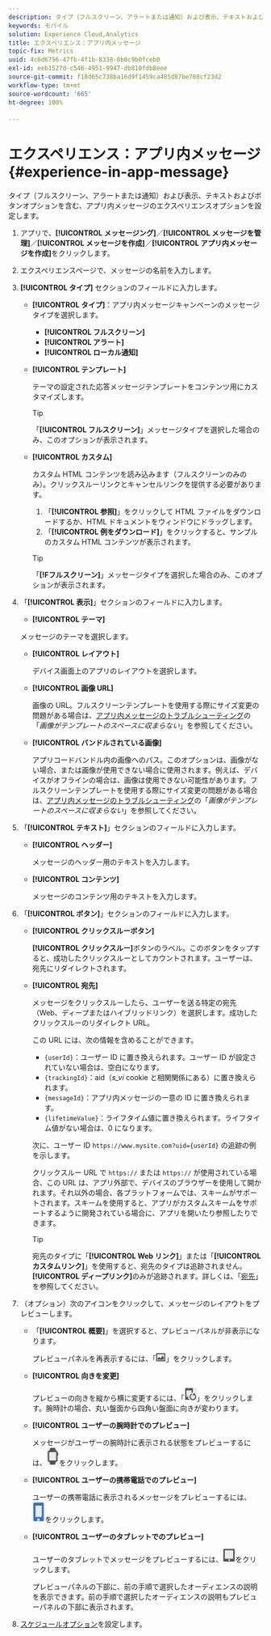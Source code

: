 ```yaml
---
description: タイプ（フルスクリーン、アラートまたは通知）および表示、テキストおよびボタンオプションを含む、アプリ内メッセージのエクスペリエンスオプションを設定します。
keywords: モバイル
solution: Experience Cloud,Analytics
title: エクスペリエンス：アプリ内メッセージ
topic-fix: Metrics
uuid: 4c6d6756-47fb-4f1b-8338-0b0c9b0fceb0
exl-id: eeb1527d-c546-4951-9947-db810fdb8eee
source-git-commit: f18d65c738ba16d9f1459ca485d87be708cf23d2
workflow-type: tm+mt
source-wordcount: '665'
ht-degree: 100%

---
```


# エクスペリエンス：アプリ内メッセージ {#experience-in-app-message}

タイプ（フルスクリーン、アラートまたは通知）および表示、テキストおよびボタンオプションを含む、アプリ内メッセージのエクスペリエンスオプションを設定します。

1. アプリで、**[!UICONTROL メッセージング]**／**[!UICONTROL メッセージを管理]**／**[!UICONTROL メッセージを作成]**／**[!UICONTROL アプリ内メッセージを作成]**&#x200B;をクリックします。
1. エクスペリエンスページで、メッセージの名前を入力します。
1. **[!UICONTROL タイプ]** セクションのフィールドに入力します。

   * **[!UICONTROL タイプ]**：アプリ内メッセージキャンペーンのメッセージタイプを選択します。

      * **[!UICONTROL フルスクリーン]**
      * **[!UICONTROL アラート]**
      * **[!UICONTROL ローカル通知]**
   * **[!UICONTROL テンプレート]**

      テーマの設定された応答メッセージテンプレートをコンテンツ用にカスタマイズします。

      >[!TIP]
      >
      >「**[!UICONTROL フルスクリーン]**」メッセージタイプを選択した場合のみ、このオプションが表示されます。

   * **[!UICONTROL カスタム]**

      カスタム HTML コンテンツを読み込みます（フルスクリーンのみのみ）。クリックスルーリンクとキャンセルリンクを提供する必要があります。

      1. 「**[!UICONTROL 参照]**」をクリックして HTML ファイルをダウンロードするか、HTML ドキュメントをウィンドウにドラッグします。
      1. 「**[!UICONTROL 例をダウンロード]**」をクリックすると、サンプルのカスタム HTML コンテンツが表示されます。

      >[!TIP]
      >
      >「**[!Fフルスクリーン]**」メッセージタイプを選択した場合のみ、このオプションが表示されます。



1. 「**[!UICONTROL 表示]**」セクションのフィールドに入力します。

   * **[!UICONTROL テーマ]**

   メッセージのテーマを選択します。

   * **[!UICONTROL レイアウト]**

      デバイス画面上のアプリのレイアウトを選択します。

   * **[!UICONTROL 画像 URL]**

      画像の URL。フルスクリーンテンプレートを使用する際にサイズ変更の問題がある場合は、[アプリ内メッセージのトラブルシューティング](/help/using/in-app-messaging/t-in-app-message/in-apps-ts.md)の「*画像がテンプレートのスペースに収まらない*」を参照してください。

   * **[!UICONTROL バンドルされている画像]**

      アプリコードバンドル内の画像へのパス。このオプションは、画像がない場合、または画像が使用できない場合に使用されます。例えば、デバイスがオフラインの場合は、画像は使用できない可能性があります。フルスクリーンテンプレートを使用する際にサイズ変更の問題がある場合は、[アプリ内メッセージのトラブルシューティング](/help/using/in-app-messaging/t-in-app-message/in-apps-ts.md)の「*画像がテンプレートのスペースに収まらない*」を参照してください。


1. 「**[!UICONTROL テキスト]**」セクションのフィールドに入力します。

   * **[!UICONTROL ヘッダー]**

      メッセージのヘッダー用のテキストを入力します。

   * **[!UICONTROL コンテンツ]**

      メッセージのコンテンツ用のテキストを入力します。

1. 「**[!UICONTROL ボタン]**」セクションのフィールドに入力します。

   * **[!UICONTROL クリックスルーボタン]**

      **[!UICONTROL クリックスルー]**&#x200B;ボタンのラベル。このボタンをタップすると、成功したクリックスルーとしてカウントされます。ユーザーは、宛先にリダイレクトされます。

   * **[!UICONTROL 宛先]**

      メッセージをクリックスルーしたら、ユーザーを送る特定の宛先（Web、ディープまたはハイブリッドリンク）を選択します。成功したクリックスルーのリダイレクト URL。

      この URL には、次の情報を含めることができます。

      * `{userId}`：ユーザー ID に置き換えられます。ユーザー ID が設定されていない場合は、空白になります。
      * `{trackingId}`：aid（*s_vi* cookie と相関関係にある）に置き換えられます。
      * `{messageId}`：アプリ内メッセージの一意の ID に置き換えられます。
      * `{lifetimeValue}`：ライフタイム値に置き換えられます。ライフタイム値がない場合は、0 になります。

      次に、ユーザー ID `https://www.mysite.com?uid={userId}` の追跡の例を示します。

      クリックスルー URL で `https://` または `https://` が使用されている場合、この URL は、アプリ外部で、デバイスのブラウザーを使用して開かれます。それ以外の場合、各プラットフォームでは、スキームがサポートされます。スキームを使用すると、アプリがカスタムスキームをサポートするように開発されている場合に、アプリを開いたり参照したりできます。

      >[!TIP]
      >
      >宛先のタイプに「**[!UICONTROL Web リンク]**」または「**[!UICONTROL カスタムリンク]**」を使用すると、宛先のタイプは追跡されません。**[!UICONTROL ディープリンク]**&#x200B;のみが追跡されます。詳しくは、「[宛先](/help/using/acquisition-main/c-create-destinations.md)」を参照してください。


1. （オプション）次のアイコンをクリックして、メッセージのレイアウトをプレビューします。

   * 「**[!UICONTROL 概要]**」を選択すると、プレビューパネルが非表示になります。

      プレビューパネルを再表示するには、「![プレビュー](assets/icon_preview.png)」をクリックします。

   * **[!UICONTROL 向きを変更]**

      プレビューの向きを縦から横に変更するには、「![向き](assets/icon_orientation.png)」をクリックします。腕時計の場合、丸い盤面から四角い盤面に向きが変わります。

   * **[!UICONTROL ユーザーの腕時計でのプレビュー]**

      メッセージがユーザーの腕時計に表示される状態をプレビューするには、![ウォッチアイコン](assets/icon_watch.png)をクリックします。

   * **[!UICONTROL ユーザーの携帯電話でのプレビュー]**

      ユーザーの携帯電話に表示されるメッセージをプレビューするには、![電話アイコン](assets/icon_phone.png)をクリックします。

   * **[!UICONTROL ユーザーのタブレットでのプレビュー]**

      ユーザーのタブレットでメッセージをプレビューするには、![タブレットアイコン](assets/icon_tablet.png)をクリックします。

      プレビューパネルの下部に、前の手順で選択したオーディエンスの説明を表示できます。前の手順で選択したオーディエンスの説明もプレビューパネルの下部に表示されます。

1. [スケジュールオプション](/help/using/in-app-messaging/t-in-app-message/c-schedule-in-app-message.md)を設定します。
